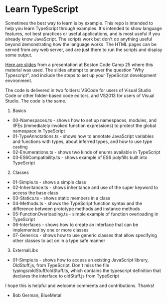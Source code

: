 # Learn TypeScript

Sometimes the best way to learn is by example. This repo is intended to help you learn
TypeScript through examples. It's intended to show language features, not best practices or
useful applications, and is most useful if you already know JavaScript. The scripts work
but don't do anything useful beyond demonstrating how the language works. The HTML pages
can be served from any web server, and are just there to run the scripts and display
some output.

[Here are slides](http://www.slideshare.net/BobGerman/typescript-101-introduction)
from a presentation at Boston Code Camp 25 where this material was used. The slides attempt to
answer the question "Why Typescript", and include the steps to set up your TypeScript
development environment.

The code is delivered in two folders: VSCode for users of Visual Studio Code or other folder-based
code editors, and VS2013 for users of Visual Studio. The code is the same.

1. Basics
  * 00-Namespaces.ts - shows how to set up namespaces, modules, and IIFEs (immediately invoked function
  expressions) to protect the global namespace in TypeScript
  * 01-TypeAnnotations.ts - shows how to annotate JavaScript variables and functions with types, about inferred types,
  and how to use type casting
  * 02-Enumerations.ts - shows two kinds of enums available in TypeScript
  * 03-ES6Compatibility.ts - shows example of ES6 polyfills built into TypeScript

2. Classes
  * 01-Simple.ts - shows a simple class
  * 02-Inheritance.ts - shows inheritance and use of the super keyword to access the base class
  * 03-Statics.ts - shows static members in a class
  * 04-Methods.ts - shows the TypeScript function syntax and the difference between prototype methods and
  instance methods
  * 05-FunctionOverloading.ts - simple example of function overloading in TypeScript
  * 06-Interfaces - shows how to create an interface that can be implemented by one or more classes
  * 07-Generics - shows how to use generic classes that allow specifying other classes to act on in a type safe manner
  
3. ExternalLibs
  * 01-Simple.ts - shows how to access an existing JavaScript library, OldStuff.js, from TypeScript. Don't miss
  the file typings/oldStuff/oldStuff.ts, which contains the typescript definition that declares the interface
  to oldStuff.js from TypeScript
  
I hope this is helpful and welcome comments and contributions. Thanks!

- Bob German, BlueMetal
  
